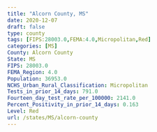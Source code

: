 ```yaml
---
title: "Alcorn County, MS"
date: 2020-12-07
draft: false
type: county
tags: [FIPS:28003.0,FEMA:4.0,Micropolitan,Red]
categories: [MS]
County: Alcorn County
State: MS
FIPS: 28003.0
FEMA_Region: 4.0
Population: 36953.0
NCHS_Urban_Rural_Classification: Micropolitan
Tests_in_prior_14_days: 791.0
Fourteen_day_test_rate_per_100000: 2141.0
Percent_Positivity_in_prior_14_days: 0.163
Level: Red
url: /states/MS/alcorn-county
---
```



